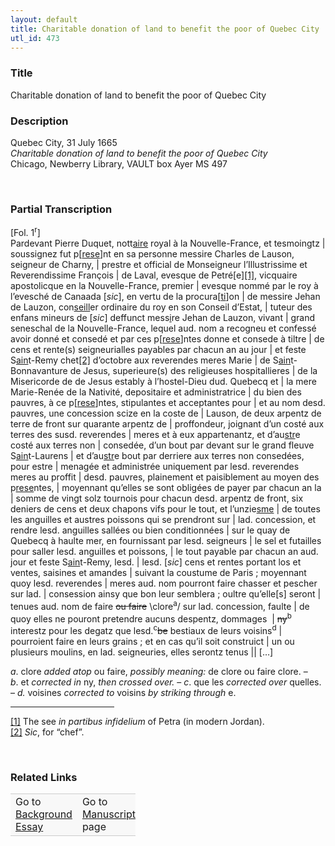 ```yaml
---  
layout: default  
title: Charitable donation of land to benefit the poor of Quebec City  
utl_id: 473
---
```


### Title

Charitable donation of land to benefit the poor of Quebec City

### Description

<p>Quebec City, 31 July 1665<br /><em>Charitable donation of land to benefit the poor of Quebec City</em><br />
Chicago, Newberry Library, VAULT box Ayer MS 497</p>
<p> </p>


### Partial Transcription

<p>[Fol. 1<sup>r</sup>]<br />
Pardevant Pierre Duquet, nott<u>aire</u> royal à la Nouvelle-France, et tesmoingtz | soussignez fut p[<u>rese</u>]nt en sa personne messire Charles de Lauson, seigneur de Charny, | prestre et official de Monseigneur l’Illustrissime et Reverendissime François | de Laval, evesque de Petré[e]<a href="#_ftn1" name="_ftnref1" title="" id="_ftnref1">[1]</a>, vicquaire apostolicque en la Nouvelle-France, premier | evesque nommé par le roy à l’evesché de Canaada [<em>sic</em>], en vertu de la procura[<u>ti</u>]on | de messire Jehan de Lauzon, con<u>seill</u>er ordinaire du roy en son Conseil d’Estat, | tuteur des enfans mineurs de [<em>sic</em>] deffunct mess<u>i</u>re Jehan de Lauzon, vivant | grand seneschal de la Nouvelle-France, lequel aud. nom a recogneu et confessé avoir donné et consedé et par ces p[<u>rese</u>]ntes donne et consede à tiltre | de cens et rente(s) seigneurialles payables par chacun an au jour | et feste S<u>ain</u>t-Remy chet<a href="#_ftn2" name="_ftnref2" title="" id="_ftnref2">[2]</a> d’octobre aux reverendes meres Marie | de S<u>ain</u>t-Bonnavanture de Jesus, superieure(s) des religieuses hospitallieres | de la Misericorde de de Jesus estably à l’hostel-Dieu dud. Quebecq et | la mere Marie-Renée de la Nativité, depositaire et administratrice | du bien des pauvres, à ce p[<u>rese</u>]ntes, stipulantes et acceptantes pour | et au nom desd. pauvres, une concession scize en la coste de | Lauson, de deux arpentz de terre de front sur quarante arpentz de | proffondeur, joignant d’un costé aux terres des susd. reverendes | meres et à eux appartenantz, et d’au<u>str</u>e costé aux terres non | consedée, d’un bout par devant sur le grand fleuve S<u>ain</u>t-Laurens | et d’au<u>str</u>e bout par derriere aux terres non consedées, pour estre | menagée et administrée uniquement par lesd. reverendes meres au proffit | desd. pauvres, plainement et paisiblement au moyen des p<u>rese</u>ntes, | moyennant qu’elles se sont obligées de payer par chacun an la | somme de vingt solz tournois pour chacun desd. arpentz de front, six deniers de cens et deux chapons vifs pour le tout, et l’unzie<u>sme</u> | de toutes les anguilles et austres poissons qui se prendront sur | lad. concession, et rendre lesd. anguilles sallées ou bien conditionnées | sur le quay de Quebecq à haulte mer, en fournissant par lesd. seigneurs | le sel et futailles pour saller lesd. anguilles et poissons, | le tout payable par chacun an aud. jour et feste S<u>ain</u>t-Remy, lesd. | lesd. [<em>sic</em>] cens et rentes portant los et ventes, saisines et amandes | suivant la coustume de Paris ; moyennant quoy lesd. reverendes | meres aud. nom pourront faire chasser et pescher sur lad. | consession ainsy que bon leur semblera ; oultre qu’elle[s] seront | tenues aud. nom de faire <s>ou faire</s> \clore<sup>a</sup>/ sur lad. concession, faulte | de quoy elles ne pouront pretendre aucuns despentz, dommages  | <s>ny</s><sup>b</sup> interestz pour les degatz que lesd.<sup>c</sup><s>be</s> bestiaux de leurs voisins<sup>d</sup> | pourroient faire en leurs grains ; et en cas qu’il soit construict | un ou plusieurs moulins, en lad. seigneuries, elles serontz tenus || […]</p>
<p><em>a</em>. clore <em>added atop</em> ou faire, <em>possibly meaning: </em>de clore ou faire clore. – <em>b</em>. et <em>corrected in</em> ny, <em>then crossed over. </em>– <em>c</em>. que les <em>corrected over</em> quelles. – <em>d.</em> voisines <em>corrected to</em> voisins <em>by striking through</em> e.</p>
<div>
<hr align="left" size="1" width="33%" /><div id="ftn1"><a href="#_ftnref1" name="_ftn1" title="" id="_ftn1">[1]</a> The see <em>in partibus infidelium</em> of Petra (in modern Jordan).</div>
<div id="ftn2"><a href="#_ftnref2" name="_ftn2" title="" id="_ftn2">[2]</a> <em>Sic</em>, for “chef”.
<p> </p>
</div>
</div>


### Related Links

<table border="0.5" cellpadding="1" cellspacing="1" style="width: 200px; background-color:#F8F8F8;">
    <tbody style="border-color:#ccc">
        <tr style="border-color:#ccc">
            <td>Go to <a href="https://centerfordigitalhumanities.github.io/Newberry-French-paleography/_background_essay/473" target="_blank">Background Essay</a></td>
            <td>Go to <a href="https://centerfordigitalhumanities.github.io/Newberry-French-paleography/www/record.html?id=473" target="_blank">Manuscript</a> page</td>
        </tr>
    </tbody>
</table>